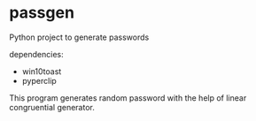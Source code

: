 # passgen
Python project to generate passwords

dependencies: 
- win10toast
- pyperclip

This program generates random password with the help of linear congruential generator.
